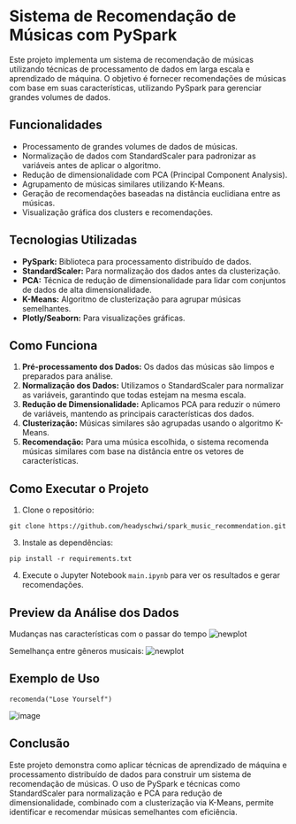 # Sistema de Recomendação de Músicas com PySpark
Este projeto implementa um sistema de recomendação de músicas utilizando técnicas de processamento de dados em larga escala e aprendizado de máquina. O objetivo é fornecer recomendações de músicas com base em suas características, utilizando PySpark para gerenciar grandes volumes de dados.

## Funcionalidades
- Processamento de grandes volumes de dados de músicas.
- Normalização de dados com StandardScaler para padronizar as variáveis antes de aplicar o algoritmo.
- Redução de dimensionalidade com PCA (Principal Component Analysis).
- Agrupamento de músicas similares utilizando K-Means.
- Geração de recomendações baseadas na distância euclidiana entre as músicas.
- Visualização gráfica dos clusters e recomendações.

## Tecnologias Utilizadas
- **PySpark:** Biblioteca para processamento distribuído de dados.
- **StandardScaler:** Para normalização dos dados antes da clusterização.
- **PCA:** Técnica de redução de dimensionalidade para lidar com conjuntos de dados de alta dimensionalidade.
- **K-Means:** Algoritmo de clusterização para agrupar músicas semelhantes.
- **Plotly/Seaborn:** Para visualizações gráficas.

## Como Funciona
1. **Pré-processamento dos Dados:** Os dados das músicas são limpos e preparados para análise.
2. **Normalização dos Dados:** Utilizamos o StandardScaler para normalizar as variáveis, garantindo que todas estejam na mesma escala.
3. **Redução de Dimensionalidade:** Aplicamos PCA para reduzir o número de variáveis, mantendo as principais características dos dados.
4. **Clusterização:** Músicas similares são agrupadas usando o algoritmo K-Means.
5. **Recomendação:** Para uma música escolhida, o sistema recomenda músicas similares com base na distância entre os vetores de características.

## Como Executar o Projeto
1. Clone o repositório:
```
git clone https://github.com/headyschwi/spark_music_recommendation.git
```
3. Instale as dependências:
```
pip install -r requirements.txt
```
4. Execute o Jupyter Notebook `main.ipynb` para ver os resultados e gerar recomendações.

## Preview da Análise dos Dados
Mudanças nas características com o passar do tempo
![newplot](https://github.com/user-attachments/assets/4f1c1928-c943-4457-b0a3-ae82a5c0cd81)

Semelhança entre gêneros musicais:
![newplot](https://github.com/user-attachments/assets/ace77b69-13bc-4798-b80f-61423ec49f9b)


## Exemplo de Uso
```
recomenda("Lose Yourself")
```
![image](https://github.com/user-attachments/assets/37f14496-eb3c-4fcb-86e0-2573a62114e7)

## Conclusão
Este projeto demonstra como aplicar técnicas de aprendizado de máquina e processamento distribuído de dados para construir um sistema de recomendação de músicas. O uso de PySpark e técnicas como StandardScaler para normalização e PCA para redução de dimensionalidade, combinado com a clusterização via K-Means, permite identificar e recomendar músicas semelhantes com eficiência.
